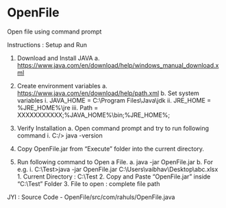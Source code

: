 # OpenFile
Open file using command prompt

Instructions : Setup and Run
1.	Download and Install JAVA
    a.	https://www.java.com/en/download/help/windows_manual_download.xml
    
2.	Create environment variables 
    a.	https://www.java.com/en/download/help/path.xml
    b.	Set system variables 
          i.	JAVA_HOME = C:\Program Files\Java\jdk
          ii.	JRE_HOME =  %JRE_HOME%\jre
          iii.	Path = XXXXXXXXXXX;%JAVA_HOME%\bin;%JRE_HOME%;
          
3.	Verify Installation 
    a.	Open command prompt and try to run following command
        i.	C:/> java -version
        
4.	Copy OpenFile.jar from “Execute” folder into the current directory. 

5.	Run following command to Open a File.
    a.	java -jar OpenFile.jar <FilePath>
    b.	For e.g.
        i.	C:\Test>java -jar OpenFile.jar C:\\Users\\vaibhav\\Desktop\\abc.xlsx
            1.	Current Directory : C:\Test
            2.	Copy and Paste “OpenFile.jar” inside “C:\Test” Folder
            3.	File to open : complete file path  

JYI : Source Code - OpenFile/src/com/rahuls/OpenFile.java

